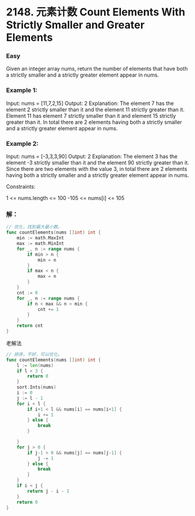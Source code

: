 # 2148. 元素计数 Count Elements With Strictly Smaller and Greater Elements

### Easy

Given an integer array nums, return the number of elements that have both a strictly smaller and a strictly greater element appear in nums.

### Example 1:

Input: nums = [11,7,2,15]
Output: 2
Explanation: The element 7 has the element 2 strictly smaller than it and the element 11 strictly greater than it.
Element 11 has element 7 strictly smaller than it and element 15 strictly greater than it.
In total there are 2 elements having both a strictly smaller and a strictly greater element appear in nums.

### Example 2:

Input: nums = [-3,3,3,90]
Output: 2
Explanation: The element 3 has the element -3 strictly smaller than it and the element 90 strictly greater than it.
Since there are two elements with the value 3, in total there are 2 elements having both a strictly smaller and a strictly greater element appear in nums.

Constraints:

1 <= nums.length <= 100
-105 <= nums[i] <= 105

### 解：


```go
// 优化，找到最大最小数。
func countElements(nums []int) int {
	min := math.MaxInt
	max := math.MinInt
	for _, n := range nums {
		if min > n {
			min = n
		}
		if max < n {
			max = n
		}
	}
	cnt := 0
	for _, n := range nums {
		if n < max && n > min {
			cnt += 1
		}
	}
	return cnt
}
```

老解法
```go
// 排序，不好，可以优化。
func countElements(nums []int) int {
	l := len(nums)
	if l < 3 {
		return 0
	}
	sort.Ints(nums)
	i := 0
	j := l - 1
	for i < l {
		if i+1 < l && nums[i] == nums[i+1] {
			i += 1
		} else {
			break
		}

	}
	for j > 0 {
		if j-1 > 0 && nums[j] == nums[j-1] {
			j -= 1
		} else {
			break
		}
	}
	if i < j {
		return j - i - 1
	}
	return 0
}

```
